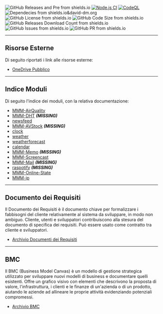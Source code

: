 <script src="https://ajax.googleapis.com/ajax/libs/jquery/1.7.1/jquery.min.js" type="text/javascript"></script>

<!--
<script src="https://raw.githubusercontent.com/jhvanderschee/jekyllcodex/gh-pages/_includes/buttons.html" type="text/javascript">
-->

<!--
<script src="js/main.js"></script>
-->

<!--
{% include buttons.html %}
-->

![GitHub Releases and Pre from shields.io](https://img.shields.io/github/v/release/AndreaGrandieri/MagicMirror-GBM?include_prereleases)
[![Node.js CI](https://github.com/AndreaGrandieri/MagicMirror-GBM/actions/workflows/node.js.yml/badge.svg)](https://github.com/AndreaGrandieri/MagicMirror-GBM/actions/workflows/node.js.yml)
[![CodeQL](https://github.com/AndreaGrandieri/MagicMirror-GBM/actions/workflows/codeql-analysis.yml/badge.svg)](https://github.com/AndreaGrandieri/MagicMirror-GBM/actions/workflows/codeql-analysis.yml)
![Dependecies from shields.io&david-dm.org](https://img.shields.io/david/AndreaGrandieri/MagicMirror-GBM?path=src)
![GitHub License from shields.io](https://img.shields.io/github/license/AndreaGrandieri/MagicMirror-GBM)
![GitHub Code Size from shields.io](https://img.shields.io/github/languages/code-size/AndreaGrandieri/MagicMirror-GBM)
![GitHub Releases Download Count from shields.io](https://img.shields.io/github/downloads/AndreaGrandieri/MagicMirror-GBM/total)
![GitHub Issues from shields.io](https://img.shields.io/github/issues/AndreaGrandieri/MagicMirror-GBM)
![GitHub PR from shields.io](https://img.shields.io/github/issues-pr/AndreaGrandieri/MagicMirror-GBM)

---

## Risorse Esterne

Di seguito riportati i link alle risorse esterne:

- [OneDrive Pubblico](https://1drv.ms/u/s!AmstWNn8EkEuhJJGwNbAYBMuLQ6aEQ?e=HI0WOz)

---

## Indice Moduli

Di seguito l'indice dei moduli, con la relativa documentazione:

- [MMM-AirQuality](pages/Documentazione%20Moduli/MMM-AirQuality/MMM-AirQuality)
- [MMM-DHT]() ___(MISSING)___
- [newsfeed](pages/Documentazione%20Moduli/../Documentazione%20Moduli/newsfeed/newsfeed)
- [MMM-AVStock]() ___(MISSING)___
- [clock](pages/Documentazione%20Moduli/clock/clock)
- [weather](pages/Documentazione%20Moduli/weather/weather)
- [weatherforecast](pages/Documentazione%20Moduli/weatherforecast/weatherforecast)
- [calendar](pages/Documentazione%20Moduli/calendar/calendar)
- [MMM-Memo]() ___(MISSING)___
- [MMM-Screencast](pages/Documentazione%20Moduli/MMM-Screencast/MMM-Screencast)
- [MMM-Mail]() ___(MISSING)___
- [raspotify]() ___(MISSING)___
- [MMM-Online-State](pages/Documentazione%20Moduli/MMM-Online-State/MMM-Online-State)
- [MMM-ip](pages/Documentazione%20Moduli/MMM-ip/MMM-ip)

---

## Documento dei Requisiti

Il Documento dei Requisiti è il documento chiave per formalizzare i fabbisogni del cliente relativamente al sistema da sviluppare, in modo non ambiguo. Cliente, utenti e sviluppatori contribuiscono alla stesura del documento di specifica dei requisiti. Può essere usato come contratto tra cliente e sviluppatori.

- [Archivio Documenti dei Requisiti](pages/ArchivioDocumentiDeiRequisiti)

---

## BMC

Il BMC (Business Model Canvas) è un modello di gestione strategica utilizzato per sviluppare nuovi modelli di business e documentare quelli esistenti. Offre un grafico visivo con elementi che descrivono la proposta di valore, l'infrastruttura, i clienti e le finanze di un'azienda o di un prodotto, aiutando le aziende ad allineare le proprie attività evidenziando potenziali compromessi.

- [Archivio BMC](pages/ArchivioBMC)
